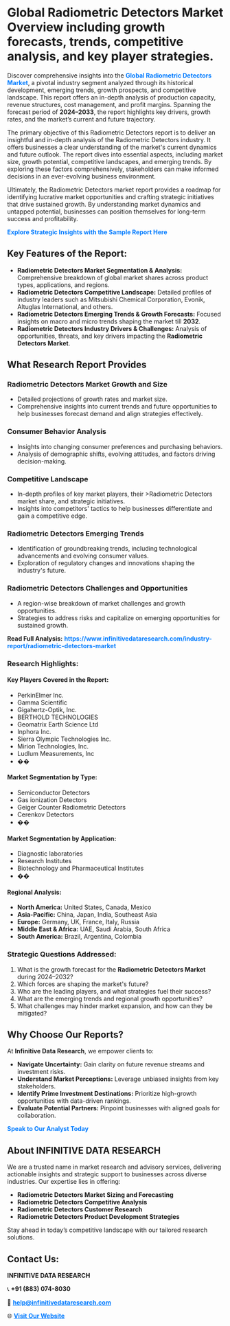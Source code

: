 <h1>Global Radiometric Detectors Market Overview including growth forecasts, trends, competitive analysis, and key player strategies.</h1>
<p>
Discover comprehensive insights into the 
<a href="https://www.infinitivedataresearch.com/industry-report/radiometric-detectors-market" rel="dofollow" style="color: #007BFF; text-decoration: none;"><strong>Global Radiometric Detectors Market</strong></a>, a pivotal industry segment analyzed through its historical development, emerging trends, growth prospects, and competitive landscape. This report offers an in-depth analysis of production capacity, revenue structures, cost management, and profit margins. Spanning the forecast period of <strong>2024–2033</strong>, the report highlights key drivers, growth rates, and the market’s current and future trajectory.
</p>
<p>
The primary objective of this Radiometric Detectors report is to deliver an insightful and in-depth analysis of the Radiometric Detectors industry. It offers businesses a clear understanding of the market's current dynamics and future outlook. The report dives into essential aspects, including market size, growth potential, competitive landscapes, and emerging trends. By exploring these factors comprehensively, stakeholders can make informed decisions in an ever-evolving business environment.
</p>
<p>
Ultimately, the Radiometric Detectors market report provides a roadmap for identifying lucrative market opportunities and crafting strategic initiatives that drive sustained growth. By understanding market dynamics and untapped potential, businesses can position themselves for long-term success and profitability.
</p>
<p>
<a href="https://www.infinitivedataresearch.com/request-sample/reportId=109250" style="color: #007BFF; text-decoration: none;"><strong>Explore Strategic Insights with the Sample Report Here</strong></a>
</p>

<h2>Key Features of the Report:</h2>
<ul>
<li><strong>Radiometric Detectors Market Segmentation & Analysis:</strong> Comprehensive breakdown of global market shares across product types, applications, and regions.</li>
<li><strong>Radiometric Detectors Competitive Landscape:</strong> Detailed profiles of industry leaders such as Mitsubishi Chemical Corporation, Evonik, Altuglas International, and others.</li>
<li><strong>Radiometric Detectors Emerging Trends & Growth Forecasts:</strong> Focused insights on macro and micro trends shaping the market till <strong>2032</strong>.</li>
<li><strong>Radiometric Detectors Industry Drivers & Challenges:</strong> Analysis of opportunities, threats, and key drivers impacting the <strong>Radiometric Detectors Market</strong>.</li>
</ul>

<h2>What Research Report Provides</h2>
<h3>Radiometric Detectors Market Growth and Size</h3>
<ul>
<li>Detailed projections of growth rates and market size.</li>
<li>Comprehensive insights into current trends and future opportunities to help businesses forecast demand and align strategies effectively.</li>
</ul>

<h3>Consumer Behavior Analysis</h3>
<ul>
<li>Insights into changing consumer preferences and purchasing behaviors.</li>
<li>Analysis of demographic shifts, evolving attitudes, and factors driving decision-making.</li>
</ul>

<h3>Competitive Landscape</h3>
<ul>
<li>In-depth profiles of key market players, their >Radiometric Detectors market share, and strategic initiatives.</li>
<li>Insights into competitors' tactics to help businesses differentiate and gain a competitive edge.</li>
</ul>

<h3>Radiometric Detectors Emerging Trends</h3>
<ul>
<li>Identification of groundbreaking trends, including technological advancements and evolving consumer values.</li>
<li>Exploration of regulatory changes and innovations shaping the industry's future.</li>
</ul>

<h3>Radiometric Detectors Challenges and Opportunities</h3>
<ul>
<li>A region-wise breakdown of market challenges and growth opportunities.</li>
<li>Strategies to address risks and capitalize on emerging opportunities for sustained growth.</li>
</ul>
<p><strong>Read Full Analysis:</strong> <a href="https://www.infinitivedataresearch.com/industry-report/radiometric-detectors-market" rel="dofollow" style="color: #007BFF; text-decoration: none;"><strong>https://www.infinitivedataresearch.com/industry-report/radiometric-detectors-market</strong></a></p>
<h3>Research Highlights:</h3>
<h4>Key Players Covered in the Report:</h4>
<ul><li>PerkinElmer Inc.</li><li>Gamma Scientific</li><li>Gigahertz-Optik, Inc.</li><li>BERTHOLD TECHNOLOGIES</li><li>Geomatrix Earth Science Ltd</li><li>Inphora Inc.</li><li>Sierra Olympic Technologies Inc.</li><li>Mirion Technologies, Inc.</li><li>Ludlum Measurements, Inc</li><li>��</li></ul>
<h4>Market Segmentation by Type:</h4>
<ul><li>Semiconductor Detectors</li><li>Gas ionization Detectors</li><li>Geiger Counter Radiometric Detectors</li><li>Cerenkov Detectors</li><li>��</li></ul>
<h4>Market Segmentation by Application:</h4>
<ul><li>Diagnostic laboratories</li><li>Research Institutes</li><li>Biotechnology and Pharmaceutical Institutes</li><li>��</li></ul>

<h4>Regional Analysis:</h4>
<ul>
<li><strong>North America:</strong> United States, Canada, Mexico</li>
<li><strong>Asia-Pacific:</strong> China, Japan, India, Southeast Asia</li>
<li><strong>Europe:</strong> Germany, UK, France, Italy, Russia</li>
<li><strong>Middle East & Africa:</strong> UAE, Saudi Arabia, South Africa</li>
<li><strong>South America:</strong> Brazil, Argentina, Colombia</li>
</ul>

<h3>Strategic Questions Addressed:</h3>
<ol>
<li>What is the growth forecast for the <strong>Radiometric Detectors Market</strong> during 2024–2032?</li>
<li>Which forces are shaping the market's future?</li>
<li>Who are the leading players, and what strategies fuel their success?</li>
<li>What are the emerging trends and regional growth opportunities?</li>
<li>What challenges may hinder market expansion, and how can they be mitigated?</li>
</ol>

<h2>Why Choose Our Reports?</h2>
<p>At <strong>Infinitive Data Research</strong>, we empower clients to:</p>
<ul>
<li><strong>Navigate Uncertainty:</strong> Gain clarity on future revenue streams and investment risks.</li>
<li><strong>Understand Market Perceptions:</strong> Leverage unbiased insights from key stakeholders.</li>
<li><strong>Identify Prime Investment Destinations:</strong> Prioritize high-growth opportunities with data-driven rankings.</li>
<li><strong>Evaluate Potential Partners:</strong> Pinpoint businesses with aligned goals for collaboration.</li>
</ul>
<p><a href="https://www.infinitivedataresearch.com/industry-report/radiometric-detectors-market" rel="dofollow" style="color: #007BFF; text-decoration: none;"><strong>Speak to Our Analyst Today</strong></a></p>

<h2>About INFINITIVE DATA RESEARCH</h2>
<p>We are a trusted name in market research and advisory services, delivering actionable insights and strategic support to businesses across diverse industries. Our expertise lies in offering:</p>
<ul>
<li><strong>Radiometric Detectors Market Sizing and Forecasting</strong></li>
<li><strong>Radiometric Detectors Competitive Analysis</strong></li>
<li><strong>Radiometric Detectors Customer Research</strong></li>
<li><strong>Radiometric Detectors Product Development Strategies</strong></li>
</ul>
<p>Stay ahead in today’s competitive landscape with our tailored research solutions.</p>

<h2>Contact Us:</h2>
<p><strong>INFINITIVE DATA RESEARCH</strong></p>
<p>📞 <strong>+91 (883) 074-8030</strong></p>
<p>📧 <strong><a href="mailto:help@infinitivedataresearch.com" style="color: #007BFF;">help@infinitivedataresearch.com</a></strong></p>
<p>🌐 <strong><a href="https://www.infinitivedataresearch.com" rel="dofollow" style="color: #007BFF;">Visit Our Website</a></strong></p>